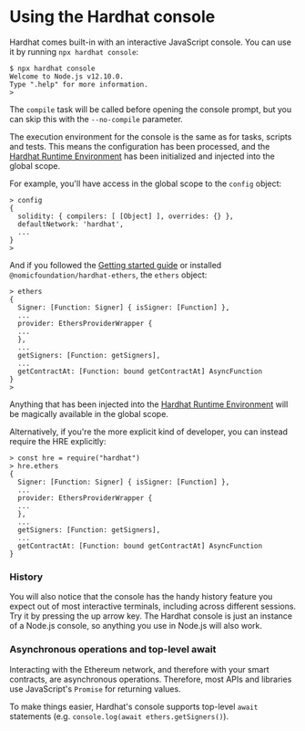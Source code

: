 # Using the Hardhat console

Hardhat comes built-in with an interactive JavaScript console. You can use it by running `npx hardhat console`:

```
$ npx hardhat console
Welcome to Node.js v12.10.0.
Type ".help" for more information.
>
```

The `compile` task will be called before opening the console prompt, but you can skip this with the `--no-compile` parameter.

The execution environment for the console is the same as for tasks, scripts and tests. This means the configuration has been processed, and the [Hardhat Runtime Environment] has been initialized and injected into the global scope.

For example, you'll have access in the global scope to the `config` object:

```
> config
{
  solidity: { compilers: [ [Object] ], overrides: {} },
  defaultNetwork: 'hardhat',
  ...
}
>
```

And if you followed the [Getting started guide](../getting-started) or installed `@nomicfoundation/hardhat-ethers`, the `ethers` object:

```
> ethers
{
  Signer: [Function: Signer] { isSigner: [Function] },
  ...
  provider: EthersProviderWrapper {
  ...
  },
  ...
  getSigners: [Function: getSigners],
  ...
  getContractAt: [Function: bound getContractAt] AsyncFunction
}
>
```

Anything that has been injected into the [Hardhat Runtime Environment] will be magically available in the global scope.

Alternatively, if you're the more explicit kind of developer, you can instead require the HRE explicitly:

```
> const hre = require("hardhat")
> hre.ethers
{
  Signer: [Function: Signer] { isSigner: [Function] },
  ...
  provider: EthersProviderWrapper {
  ...
  },
  ...
  getSigners: [Function: getSigners],
  ...
  getContractAt: [Function: bound getContractAt] AsyncFunction
}
```

### History

You will also notice that the console has the handy history feature you expect out of most interactive terminals, including across different sessions. Try it by pressing the up arrow key. The Hardhat console is just an instance of a Node.js console, so anything you use in Node.js will also work.

### Asynchronous operations and top-level await

Interacting with the Ethereum network, and therefore with your smart contracts, are asynchronous operations. Therefore, most APIs and libraries use JavaScript's `Promise` for returning values.

To make things easier, Hardhat's console supports top-level `await` statements (e.g. `console.log(await ethers.getSigners()`).

[hardhat runtime environment]: ../advanced/hardhat-runtime-environment.md

